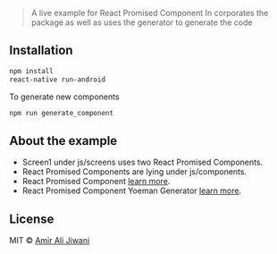 > A live example for React Promised Component
> In corporates the package as well as uses the generator to generate the code

## Installation

```bash
npm install
react-native run-android
```

To generate new components

```bash
npm run generate_component
```

## About the example

 * Screen1 under js/screens uses two React Promised Components.
 * React Promised Components are lying under js/components.
 * React Promised Component [learn more](https://github.com/aajiwani/react-promised-component).
 * React Promised Component Yoeman Generator [learn more](https://github.com/aajiwani/generator-react-promised-component).

## License

MIT © [Amir Ali Jiwani](mailto:amirali.jiwani89@gmail.com)
